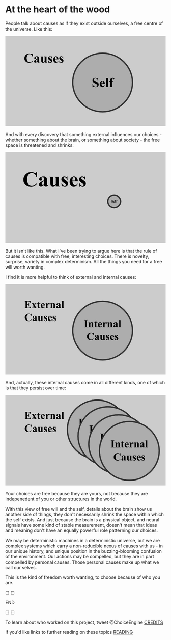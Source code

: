 # At the heart of the wood

People talk about causes as if they exist outside ourselves, a free centre of the universe. Like this:

![ ](assets/cause1.png)

And with every discovery that something external influences our choices - whether something about the brain, or something about society - the free space is threatened and shrinks:

![ ](assets/cause2.png)

But it isn't like this. What I've been trying to argue here is that the rule of causes is compatible with free, interesting choices. There is novelty, surprise, variety in complex determinism. All the things you need for a free will worth wanting.

I find it is more helpful to think of external and internal causes:

![ ](assets/cause3.png)

And, actually, these internal causes come in all different kinds, one of which is that they persist over time:

![ ](assets/cause4.png)

Your choices are free because they are yours, not because they are indepenedent of you or other structures in the world. 

With this view of free will and the self, details about the brain show us another side of things, they don't necessarily shrink the space within which the self exists. And just because the brain is a physical object, and neural signals have some kind of stable measurement, doesn't mean that ideas and meaning don't have an equally powerful role patterning our choices.

We may be deterministic machines in a deterministic universe, but we are complex systems which carry a non-reducible nexus of causes with us - in our unique history, and unique position in the buzzing-blooming confusion of the environment. Our actions may be compelled, but they are in part compelled by personal causes. Those personal causes make up what we call our selves.

This is the kind of freedom worth wanting, to choose because of who you are.

&#9744; &#9744;

END

&#9744; &#9744;

To learn about who worked on this project, tweet @ChoiceEngine [CREDITS](https://twitter.com/intent/tweet?text=@ChoiceEngine%20CREDITS)

If you'd like links to further reading on these topics [READING](https://twitter.com/intent/tweet?text=@ChoiceEngine%20READING)
